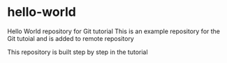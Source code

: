 # hello-world
Hello World repository for Git tutorial
This is an example repository for the Git tutoial and is added to remote repository

This repository is built step by step in the tutorial
